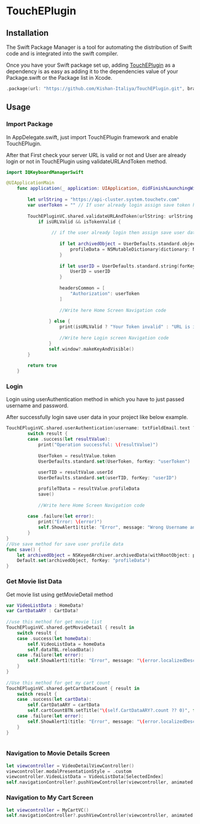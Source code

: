 # TouchEPlugin

## Installation

The Swift Package Manager is a tool for automating the distribution of Swift code and is integrated into the swift compiler.

Once you have your Swift package set up, adding [TouchEPlugin](https://github.com/github/cmark-gfm) as a dependency is as easy as adding it to the dependencies value of your Package.swift or the Package list in Xcode.

```swift
.package(url: "https://github.com/Kishan-Italiya/TouchEPlugin.git", branch: "main"),
```

## Usage

### Import Package 
In AppDelegate.swift, just import TouchEPlugin framework and enable TouchEPlugin. 

After that First check your server URL is valid or not and User are already login or not in TouchEPlugin using validateURLAndToken method.
 
```swift
import IQKeyboardManagerSwift

@UIApplicationMain
    func application(_ application: UIApplication, didFinishLaunchingWithOptions launchOptions: [UIApplication.LaunchOptionsKey: Any]?) -> Bool {
        
        let urlString = "https://api-cluster.system.touchetv.com"
        var userToken = "" // If user already login assign save token here.
        
        TouchEPluginVC.shared.validateURLAndToken(urlString: urlString, token: userToken) { isURLValid, isTokenValid in
            if isURLValid && isTokenValid {
            
                 // if the user already login then assign save user data to package data profileData,UserID, headersCommon like below example 
            
                    if let archivedObject = UserDefaults.standard.object(forKey:"profileData") as? Data {
                        profileData = NSMutableDictionary(dictionary: NSKeyedUnarchiver.unarchiveObject(with: archivedObject) as! NSMutableDictionary)
                    }
                    
                    if let userID = UserDefaults.standard.string(forKey: "userID") {
                        UserID = userID
                    }
                    
                    headersCommon = [
                        "Authorization": userToken
                    ]
                    
                    //Write here Home Screen Navigation code
                    
                } else {
                    print(isURLValid ? "Your Token invalid" : "URL is invalid")
                    
                    //Write here Login screen Navigation code
                }
                self.window?.makeKeyAndVisible()
        }
        
        return true
    }
```

### Login 
Login using userAuthentication method in which you have to just passed username and password.

After successfully login save user data in your project like below example.

```swift
TouchEPluginVC.shared.userAuthentication(username: txtFieldEmail.text ?? "", password: txtFieldPassword.text ?? "") { result in
        switch result {
        case .success(let resultValue):
            print("Operation successful: \(resultValue)")
                
            UserToken = resultValue.token
            UserDefaults.standard.set(UserToken, forKey: "userToken")
            
            userTID = resultValue.userId
            UserDefaults.standard.set(userTID, forKey: "userID")

            profileTData = resultValue.profileData
            save()
                
            //Write here Home Screen Navigation code
                
        case .failure(let error):
            print("Error: \(error)")
            self.ShowAlert1(title: "Error", message: "Wrong Username and Password")
        }
}
//Use save method for save user profile data
func save() {
    let archivedObject = NSKeyedArchiver.archivedData(withRootObject: profileTData)
    Default.set(archivedObject, forKey: "profileData")
}
```
### Get Movie list Data
Get movie list using getMovieDetail method 

```swift
var VideoListData : HomeData?
var CartDataARY : CartData?
    
//use this method for get movie list 
TouchEPluginVC.shared.getMovieDetail { result in
    switch result {
    case .success(let homeData):
        self.VideoListData = homeData
        self.dataTBL.reloadData()
    case .failure(let error):
        self.ShowAlert1(title: "Error", message: "\(error.localizedDescription)")
    }
}
    
//Use this method for get my cart count         
TouchEPluginVC.shared.getCartDataCount { result in
    switch result {
    case .success(let cartData):
        self.CartDataARY = cartData
        self.cartCountBTN.setTitle("\(self.CartDataARY?.count ?? 0)", for: .normal)
    case .failure(let error):
        self.ShowAlert1(title: "Error", message: "\(error.localizedDescription)")
    }
}
        
```
### Navigation to Movie Details Screen

```swift 
let viewcontroller = VideoDetailViewController()
viewcontroller.modalPresentationStyle = .custom
viewcontroller.VideoListData = VideoListData[SelectedIndex]
self.navigationController?.pushViewController(viewcontroller, animated: true)
```
### Navigation to My Cart Screen

```swift 
let viewcontroller = MyCartVC()
self.navigationController?.pushViewController(viewcontroller, animated: true)
```
